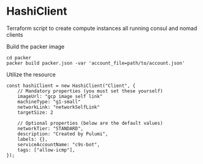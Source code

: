 # HashiClient

Terraform script to create compute instances all running consul and nomad clients

Build the packer image

```
cd packer
packer build packer.json -var 'account_file=path/to/account.json'
```

Utilize the resource 
```
const hashiClient = new HashiClient("Client", { 
    // Mandatory properties (you must set these yourself)
    imageUrl: "gcp image self link" 
    machineType: "g1-small"
    networkLink: "networkSelfLink"
    targetSize: 2

    // Optional properties (below are the default values)
    networkTier: "STANDARD",
    description: "Created by Pulumi",
    labels: {},
    serviceAccountName: "c9s-bot",
    tags: ["allow-icmp"],
});
